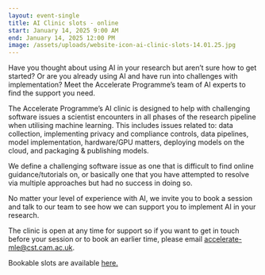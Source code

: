 ```yaml
---
layout: event-single
title: AI Clinic slots - online
start: January 14, 2025 9:00 AM
end: January 14, 2025 12:00 PM
image: /assets/uploads/website-icon-ai-clinic-slots-14.01.25.jpg
---
```

Have you thought about using AI in your research but aren’t sure how to get started? Or are you already using AI and have run into challenges with implementation? Meet the Accelerate Programme’s team of AI experts to find the support you need.

The Accelerate Programme’s AI clinic is designed to help with challenging software issues a scientist encounters in all phases of the research pipeline when utilising machine learning. This includes issues related to: data collection, implementing privacy and compliance controls, data pipelines, model implementation, hardware/GPU matters, deploying models on the cloud, and packaging & publishing models.

We define a challenging software issue as one that is difficult to find online guidance/tutorials on, or basically one that you have attempted to resolve via multiple approaches but had no success in doing so.

No matter your level of experience with AI, we invite you to book a session and talk to our team to see how we can support you to implement AI in your research.

The clinic is open at any time for support so if you want to get in touch before your session or to book an earlier time, please email accelerate-mle@cst.cam.ac.uk.

Bookable slots are available [here.](https://www.training.cam.ac.uk/apsci/event/5598239)